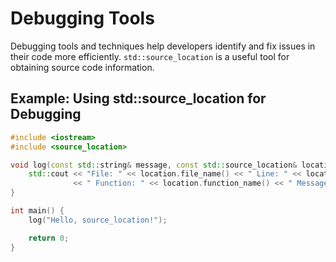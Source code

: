 # Debugging Tools

Debugging tools and techniques help developers identify and fix issues in their code more efficiently. `std::source_location` is a useful tool for obtaining source code information.

## Example: Using std::source_location for Debugging

```cpp
#include <iostream>
#include <source_location>

void log(const std::string& message, const std::source_location& location = std::source_location::current()) {
    std::cout << "File: " << location.file_name() << " Line: " << location.line()
              << " Function: " << location.function_name() << " Message: " << message << std::endl;
}

int main() {
    log("Hello, source_location!");

    return 0;
}
```
